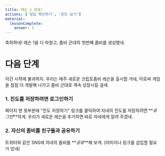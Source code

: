 ```yaml
---
title: 레슨 1 완료!
actions: ['정답 확인하기', '힌트 보기']
material:
  lessonComplete:
    answer: 1
---
```


축하하네! 레슨 1을 다 마쳤고, 좀비 군대의 첫번째 좀비를 생성했네.

# 다음 단계

이건 시작에 불과하지. 우리는 매주 새로운 크립토좀비 레슨을 출시할 거네, 이로써 게임을 점점 더 개발해 나가고 좀비 군대로 계속 성장시킬 걸세.

### 1. 진도를 저장하려면 로그인하기 

페이지 맨 윗부분에 "진도 저장하기" 링크를 클릭하여 자네의 진도를 저장하려면 **_로그인_**하게. 우리가 새로운 레슨을 추가하면 바로 자네에게 알려 주겠네.

### 2. 자신의 좀비를 친구들과 공유하기

트위터와 같은 SNS에 자네의 좀비를 **_공유_**해 보게. (이미지나 링크를 삽입할 필요가 있네)